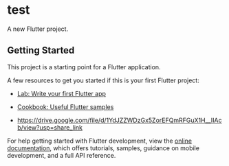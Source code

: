 # test

A new Flutter project.

## Getting Started

This project is a starting point for a Flutter application.

A few resources to get you started if this is your first Flutter project:

- [Lab: Write your first Flutter app](https://docs.flutter.dev/get-started/codelab)
- [Cookbook: Useful Flutter samples](https://docs.flutter.dev/cookbook)

- https://drive.google.com/file/d/1YdJZZWDzGx5ZorEFQmRFGuX1H__IIAcb/view?usp=share_link

For help getting started with Flutter development, view the
[online documentation](https://docs.flutter.dev/), which offers tutorials,
samples, guidance on mobile development, and a full API reference.
